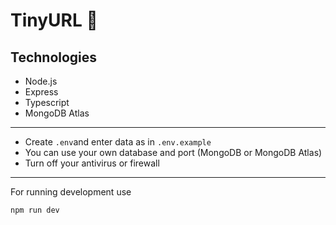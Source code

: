 # TinyURL 🚁

## Technologies
- Node.js
- Express
- Typescript
- MongoDB Atlas

<hr/>

- Create `.env`and enter data as in `.env.example`
- You can use your own database and port (MongoDB or MongoDB Atlas)
- Turn off your antivirus or firewall

<hr/>

For running development use

`npm run dev`
